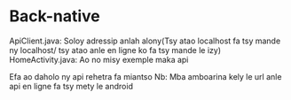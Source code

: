 # Back-native
ApiClient.java:
Soloy adressip anlah alony(Tsy atao localhost fa tsy mande ny localhost/ tsy atao anle en ligne ko fa tsy mande le izy)
HomeActivity.java:
Ao no misy exemple maka api

Efa ao daholo ny api rehetra fa miantso
Nb: Mba amboarina kely le url anle api en ligne fa tsy mety le android
